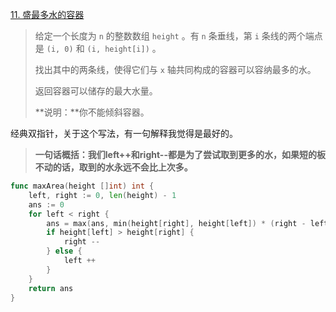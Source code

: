 [11. 盛最多水的容器](https://leetcode.cn/problems/container-with-most-water/)

> 给定一个长度为 `n` 的整数数组 `height` 。有 `n` 条垂线，第 `i` 条线的两个端点是 `(i, 0)` 和 `(i, height[i])` 。
>
> 找出其中的两条线，使得它们与 `x` 轴共同构成的容器可以容纳最多的水。
>
> 返回容器可以储存的最大水量。
>
> **说明：**你不能倾斜容器。

经典双指针，关于这个写法，有一句解释我觉得是最好的。

> **一句话概括：我们left++和right--都是为了尝试取到更多的水，如果短的板不动的话，取到的水永远不会比上次多。**

```go
func maxArea(height []int) int {
    left, right := 0, len(height) - 1
    ans := 0
    for left < right {
        ans = max(ans, min(height[right], height[left]) * (right - left))
        if height[left] > height[right] {
            right --
        } else {
            left ++
        }
    }
    return ans
}
```

